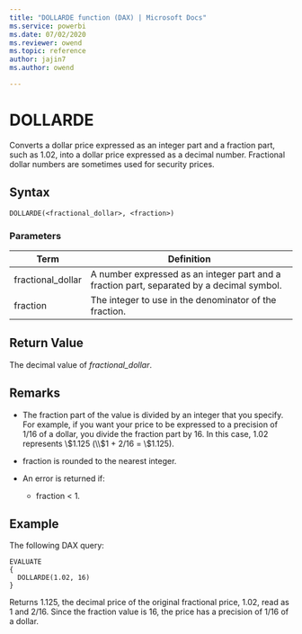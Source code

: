 ```yaml
---
title: "DOLLARDE function (DAX) | Microsoft Docs"
ms.service: powerbi
ms.date: 07/02/2020
ms.reviewer: owend
ms.topic: reference
author: jajin7
ms.author: owend

---
```


# DOLLARDE

Converts a dollar price expressed as an integer part and a fraction part, such as 1.02, into a dollar price expressed as a decimal number. Fractional dollar numbers are sometimes used for security prices.

## Syntax

```dax
DOLLARDE(<fractional_dollar>, <fraction>)
```

### Parameters

|Term|Definition|  
|--------|--------------|  
|fractional_dollar|A number expressed as an integer part and a fraction part, separated by a decimal symbol.|
|fraction|The integer to use in the denominator of the fraction.|

## Return Value

The decimal value of *fractional_dollar*.

## Remarks

- The fraction part of the value is divided by an integer that you specify. For example, if you want your price to be expressed to a precision of 1/16 of a dollar, you divide the fraction part by 16. In this case, 1.02 represents \\$1.125 (\\$1 + 2/16 = \\$1.125).

- fraction is rounded to the nearest integer.

- An error is returned if:
  - fraction < 1.

## Example

The following DAX query:

```dax
EVALUATE
{
  DOLLARDE(1.02, 16)
}
```

Returns 1.125, the decimal price of the original fractional price, 1.02, read as 1 and 2/16. Since the fraction value is 16, the price has a precision of 1/16 of a dollar.

